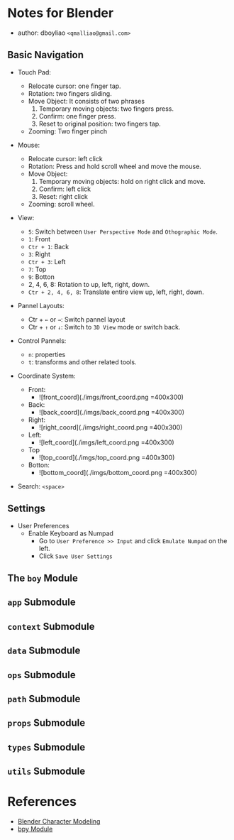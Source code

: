 # Notes for Blender

- author: dboyliao `<qmalliao@gmail.com>`

## Basic Navigation

- Touch Pad:
    - Relocate cursor: one finger tap.
    - Rotation: two fingers sliding.
    - Move Object: It consists of two phrases
        1. Temporary moving objects: two fingers press.
        2. Confirm: one finger press.
        3. Reset to original position: two fingers tap.
    - Zooming: Two finger pinch

- Mouse:
    - Relocate cursor: left click
    - Rotation: Press and hold scroll wheel and move the mouse.
    - Move Object: 
        1. Temporary moving objects: hold on right click and move.
        2. Confirm: left click
        3. Reset: right click 
    - Zooming: scroll wheel.

- View:
    - `5`: Switch between `User Perspective Mode` and `Othographic Mode`.  
    - `1`: Front
    - `Ctr + 1`: Back
    - `3`: Right
    - `Ctr + 3`: Left
    - `7`: Top
    - `9`: Botton
    - 2, 4, 6, 8: Rotation to up, left, right, down.
    - `Ctr + 2, 4, 6, 8`: Translate entire view up, left, right, down.

- Pannel Layouts:
    - Ctr + `←` or `→`: Switch pannel layout
    - Ctr + `↑` or `↓`: Switch to `3D View` mode or switch back.

- Control Pannels:
    - `n`: properties
    - `t`: transforms and other related tools. 

- Coordinate System:
    - Front:
        + ![front_coord](./imgs/front_coord.png =400x300)
    - Back:
        + ![back_coord](./imgs/back_coord.png =400x300)
    - Right:
        + ![right_coord](./imgs/right_coord.png =400x300)
    - Left:
        + ![left_coord](./imgs/left_coord.png =400x300)
    - Top
        + ![top_coord](./imgs/top_coord.png =400x300)
    - Botton:
        + ![bottom_coord](./imgs/bottom_coord.png =400x300)

- Search: `<space>` 

## Settings

- User Preferences
    - Enable Keyboard as Numpad
        - Go to `User Preference >> Input` and click `Emulate Numpad` on the left.
        - Click `Save User Settings`


## The `boy` Module

## `app` Submodule

## `context` Submodule

## `data` Submodule

## `ops` Submodule

## `path` Submodule

## `props` Submodule

## `types` Submodule

## `utils` Submodule


# References

- [Blender Character Modeling](https://www.youtube.com/watch?v=0QT1GNMevfc)
- [bpy Module](http://www.blender.org/api/blender_python_api_2_76_1/)